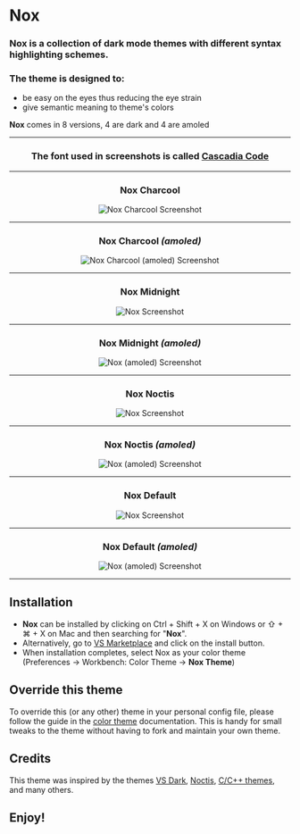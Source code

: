 # **Nox**

### **Nox** is a collection of dark mode themes with different syntax highlighting schemes.


### The theme is designed to:

* be easy on the eyes thus reducing the eye strain
* give semantic meaning to theme's colors

**Nox** comes in 8 versions, 4 are dark and 4 are amoled

<div align="center">

___
### The font used in screenshots is called [Cascadia Code](https://github.com/microsoft/cascadia-code)
___

### **Nox** Charcool
![Nox Charcool Screenshot](https://github.com/AgamjotSB/Nox/raw/main/images/charcool.png "Nox Charcool")
___
### **Nox** Charcool _(amoled)_
![Nox Charcool (amoled) Screenshot](https://github.com/AgamjotSB/Nox/raw/main/images/charcool-amoled.png "Nox Charcool (amoled)")
___
### **Nox** Midnight
![Nox Screenshot](https://github.com/AgamjotSB/Nox/raw/main/images/midnight.png "Nox Midnight")
___
### **Nox** Midnight _(amoled)_
![Nox (amoled) Screenshot](https://github.com/AgamjotSB/Nox/raw/main/images/midnight-amoled.png "Nox Midnight (amoled)")
___
### **Nox** Noctis
![Nox Screenshot](https://github.com/AgamjotSB/Nox/raw/main/images/noctis.png "Nox Noctis")
___
### **Nox** Noctis _(amoled)_
![Nox (amoled) Screenshot](https://github.com/AgamjotSB/Nox/raw/main/images/noctis-amoled.png "Nox Noctis (amoled)")
___
### **Nox** Default
![Nox Screenshot](https://github.com/AgamjotSB/Nox/raw/main/images/default.png "Nox Default")
___
### **Nox** Default _(amoled)_
![Nox (amoled) Screenshot](https://github.com/AgamjotSB/Nox/raw/main/images/default-amoled.png "Nox Default (amoled)")
___

</div>

## Installation

* **Nox** can be installed by clicking on Ctrl + Shift + X on Windows or ⇧ + ⌘ + X on Mac and then searching for "**Nox**".
* Alternatively, go to [VS Marketplace](https://marketplace.visualstudio.com/items?itemName=Agamjot-Singh.nox-theme) and click on the install button.
* When installation completes, select Nox as your color theme (Preferences → Workbench: Color Theme → **Nox Theme**)

## Override this theme

To override this (or any other) theme in your personal config file, please follow the guide in the [color theme](https://code.visualstudio.com/api/extension-guides/color-theme) documentation. This is handy for small tweaks to the theme without having to fork and maintain your own theme.

## Credits

This theme was inspired by the themes 
[VS Dark](https://github.com/Microsoft/vscode/tree/main/extensions/theme-defaults/themes), 
[Noctis](https://github.com/liviuschera/noctis), 
[C/C++ themes](https://github.com/microsoft/vscode-cpptools/tree/main/Themes),
and many others.


## **Enjoy!**
